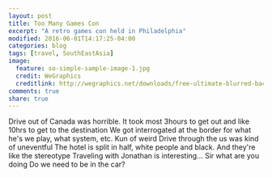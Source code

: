 ```yaml
---
layout: post
title: Too Many Games Con
excerpt: "A retro games con held in Philadelphia"
modified: 2016-06-01T14:17:25-04:00
categories: blog
tags: [travel, SouthEastAsia]
image:
  feature: so-simple-sample-image-1.jpg
  credit: WeGraphics
  creditlink: http://wegraphics.net/downloads/free-ultimate-blurred-background-pack/
comments: true
share: true
---
```



Drive out of Canada was horrible. It took most 3hours to get out and like 10hrs to get to the destination
We got interrogated at the border for what he's we play, what system, etc. Kun of weird
Drive through the us was kind of uneventful 
The hotel is split in half, white people and black. And they're like the stereotype
Traveling with Jonathan is interesting...
Sir what are you doing
Do we need to be in the car?